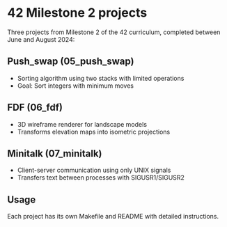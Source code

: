 # 42 Milestone 2 projects

Three projects from Milestone 2 of the 42 curriculum, completed between June and August 2024:

## Push_swap (05_push_swap)
- Sorting algorithm using two stacks with limited operations
- Goal: Sort integers with minimum moves

## FDF (06_fdf)
- 3D wireframe renderer for landscape models
- Transforms elevation maps into isometric projections

## Minitalk (07_minitalk)
- Client-server communication using only UNIX signals
- Transfers text between processes with SIGUSR1/SIGUSR2

## Usage
Each project has its own Makefile and README with detailed instructions.
